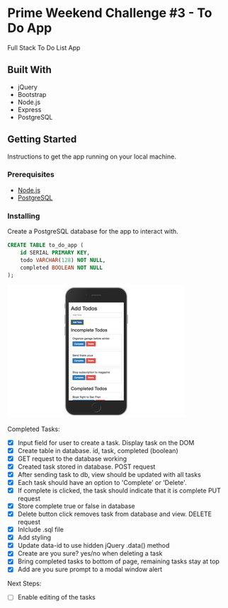 # Prime Weekend Challenge #3 - To Do App

Full Stack To Do List App  

## Built With

* jQuery
* Bootstrap
* Node.js
* Express
* PostgreSQL
## Getting Started 

Instructions to get the app running on your local machine. 

### Prerequisites

- [Node.js](https://nodejs.org/en/)
- [PostgreSQL](https://www.postgresql.org/)
### Installing

Create a PostgreSQL database for the app to interact with.

```sql
CREATE TABLE to_do_app ( 
    id SERIAL PRIMARY KEY, 
    todo VARCHAR(128) NOT NULL, 
    completed BOOLEAN NOT NULL 
);

```

<img src="public//todo-list.png" width="400" />


Completed Tasks:
- [x] Input field for user to create a task. Display task on the DOM
- [x] Create table in database. id, task, completed (boolean)
- [x] GET request to the database working
- [x] Created task stored in database. POST request
- [x] After sending task to db, view should be updated with all tasks
- [x] Each task should have an option to 'Complete' or 'Delete'.
- [x] If complete is clicked, the task should indicate that it is complete PUT request
- [x] Store complete true or false in database
- [x] Delete button click removes task from database and view. DELETE request
- [x] Inlclude .sql file
- [x] Add styling
- [x] Update data-id to use hidden jQuery .data() method
- [x] Create are you sure? yes/no when deleting a task
- [x] Bring completed tasks to bottom of page, remaining tasks stay at top
- [x] Add are you sure prompt to a modal window alert

Next Steps:
- [ ] Enable editing of the tasks